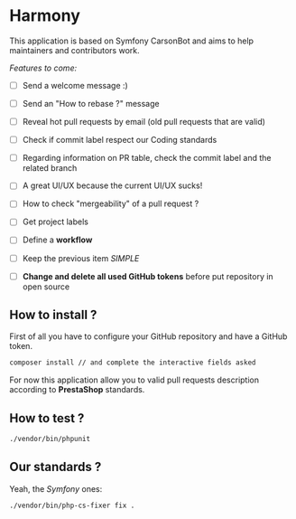 # Harmony

This application is based on Symfony CarsonBot and aims to help maintainers and contributors work.

*Features to come:*

- [ ] Send a welcome message :)
- [ ] Send an "How to rebase ?" message
- [ ] Reveal hot pull requests by email (old pull requests that are valid)
- [ ] Check if commit label respect our Coding standards
- [ ] Regarding information on PR table, check the commit label and the related branch
- [ ] A great UI/UX because the current UI/UX sucks!
- [ ] How to check "mergeability" of a pull request ?
- [ ] Get project labels
- [ ] Define a **workflow**
- [ ] Keep the previous item *SIMPLE*
- [ ] **Change and delete all used GitHub tokens** before put repository in open source


## How to install ?

First of all you have to configure your GitHub repository and have a GitHub token.

```bash
composer install // and complete the interactive fields asked
```

For now this application allow you to valid pull requests description
according to **PrestaShop** standards.

## How to test ?

```bash
./vendor/bin/phpunit
```

## Our standards ?

Yeah, the *Symfony* ones:

```bash
./vendor/bin/php-cs-fixer fix .
```
